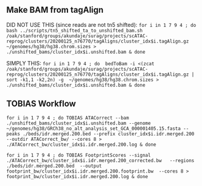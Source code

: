 ## Make BAM from tagAlign

DID NOT USE THIS (since reads are not tn5 shifted):
`for i in 1 7 9 4 ; do bash ../scripts/tn5_shifted_ta_to_unshifted_bam.sh /oak/stanford/groups/akundaje/surag/projects/scATAC-reprog/clusters/20200125_n76770/tagAligns/cluster_idx$i.tagAlign.gz ~/genomes/hg38/hg38.chrom.sizes > ./unshifted_bams/cluster_idx$i.unshifted.bam & done`

SIMPLY THIS:
`for i in 1 7 9 4 ; do  bedToBam -i <(zcat /oak/stanford/groups/akundaje/surag/projects/scATAC-reprog/clusters/20200125_n76770/tagAligns/cluster_idx$i.tagAlign.gz | sort -k1,1 -k2,2n) -g  ~/genomes/hg38/hg38.chrom.sizes > ./unshifted_bams/cluster_idx$i.unshifted.bam & done`

## TOBIAS Workflow 

`for i in 1 7 9 4 ; do TOBIAS ATACorrect --bam ./unshifted_bams/cluster_idx$i.unshifted.bam --genome ~/genomes/hg38/GRCh38_no_alt_analysis_set_GCA_000001405.15.fasta --peaks ./beds/idr.merged.200.bed --prefix cluster_idx$i.idr.merged.200 --outdir ATACorrect_bw/ --cores 8 > ./ATACorrect_bw/cluster_idx$i.idr.merged.200.log & done`

`for i in 1 7 9 4 ; do TOBIAS FootprintScores --signal ./ATACorrect_bw/cluster_idx$i.idr.merged.200_corrected.bw   --regions ./beds/idr.merged.200.bed  --output footprint_bw/cluster_idx$i.idr.merged.200.footprint.bw  --cores 8 > footprint_bw/cluster_idx$i.idr.merged.200.log & done`


